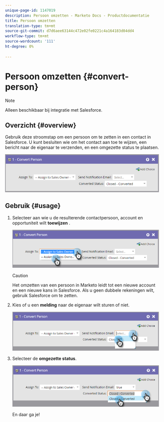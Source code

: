 ```yaml
---
unique-page-id: 1147019
description: Persoon omzetten - Marketo Docs - Productdocumentatie
title: Persoon omzetten
translation-type: tm+mt
source-git-commit: d7d6aee63144c472e02fe0221c4a164183d04dd4
workflow-type: tm+mt
source-wordcount: '111'
ht-degree: 0%

---
```



# Persoon omzetten {#convert-person}

>[!NOTE]
>
>Alleen beschikbaar bij integratie met Salesforce.

## Overzicht {#overview}

Gebruik deze stroomstap om een persoon om te zetten in een contact in Salesforce. U kunt besluiten wie om het contact aan toe te wijzen, een bericht naar de eigenaar te verzenden, en een omgezette status te plaatsen.

![](assets/one-2.png)

## Gebruik {#usage}

1. Selecteer aan wie u de resulterende contactpersoon, account en opportuniteit wilt **toewijzen** .

   ![](assets/two-2.png)

   >[!CAUTION]
   >
   >Het omzetten van een persoon in Marketo leidt tot een nieuwe account en een nieuwe kans in Salesforce. Als u geen dubbele rekeningen wilt, gebruik Salesforce om te zetten.

1. Kies of u een **melding** naar de eigenaar wilt sturen of niet.

   ![](assets/three-2.png)

1. Selecteer de **omgezette status**.

   ![](assets/four-3.png)

   En daar ga je!

